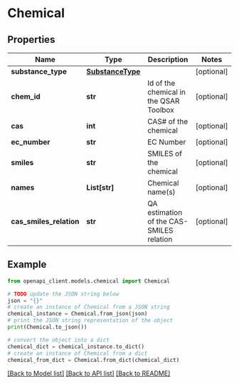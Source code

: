 # Chemical


## Properties

Name | Type | Description | Notes
------------ | ------------- | ------------- | -------------
**substance_type** | [**SubstanceType**](SubstanceType.md) |  | [optional] 
**chem_id** | **str** | Id of the chemical in the QSAR Toolbox | [optional] 
**cas** | **int** | CAS# of the chemical | [optional] 
**ec_number** | **str** | EC Number | [optional] 
**smiles** | **str** | SMILES of the chemical | [optional] 
**names** | **List[str]** | Chemical name(s) | [optional] 
**cas_smiles_relation** | **str** | QA estimation of the CAS-SMILES relation | [optional] 

## Example

```python
from openapi_client.models.chemical import Chemical

# TODO update the JSON string below
json = "{}"
# create an instance of Chemical from a JSON string
chemical_instance = Chemical.from_json(json)
# print the JSON string representation of the object
print(Chemical.to_json())

# convert the object into a dict
chemical_dict = chemical_instance.to_dict()
# create an instance of Chemical from a dict
chemical_from_dict = Chemical.from_dict(chemical_dict)
```
[[Back to Model list]](../README.md#documentation-for-models) [[Back to API list]](../README.md#documentation-for-api-endpoints) [[Back to README]](../README.md)


